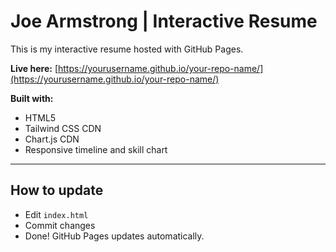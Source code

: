 # Joe Armstrong | Interactive Resume

This is my interactive resume hosted with GitHub Pages.

**Live here:** [https://yourusername.github.io/your-repo-name/](https://yourusername.github.io/your-repo-name/)

**Built with:**  
- HTML5  
- Tailwind CSS CDN  
- Chart.js CDN  
- Responsive timeline and skill chart

---

## How to update
- Edit `index.html`
- Commit changes
- Done! GitHub Pages updates automatically.
